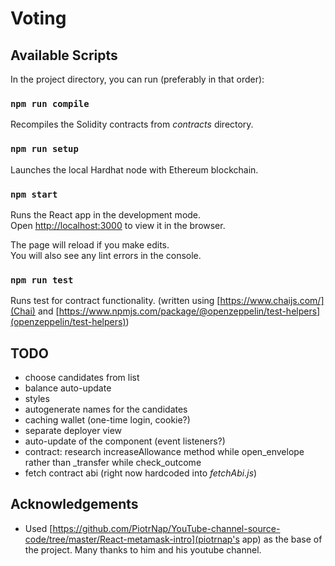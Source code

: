 # Voting


## Available Scripts

In the project directory, you can run (preferably in that order):

### `npm run compile`

Recompiles the Solidity contracts from _contracts_ directory.

### `npm run setup`

Launches the local Hardhat node with Ethereum blockchain. 

### `npm start`

Runs the React app in the development mode.\
Open [http://localhost:3000](http://localhost:3000) to view it in the browser.

The page will reload if you make edits.\
You will also see any lint errors in the console.

### `npm run test`

Runs test for contract functionality. (written using [https://www.chaijs.com/](Chai) and [https://www.npmjs.com/package/@openzeppelin/test-helpers](openzeppelin/test-helpers))


## TODO
 - choose candidates from list
 - balance auto-update
 - styles
 - autogenerate names for the candidates
 - caching wallet (one-time login, cookie?)
 - separate deployer view
 - auto-update of the component (event listeners?)
 - contract: research increaseAllowance method while open_envelope rather than _transfer while check_outcome
 - fetch contract abi (right now hardcoded into _fetchAbi.js_)


## Acknowledgements

 - Used [https://github.com/PiotrNap/YouTube-channel-source-code/tree/master/React-metamask-intro](piotrnap's app) as the base of the project. Many thanks to him and his youtube channel.